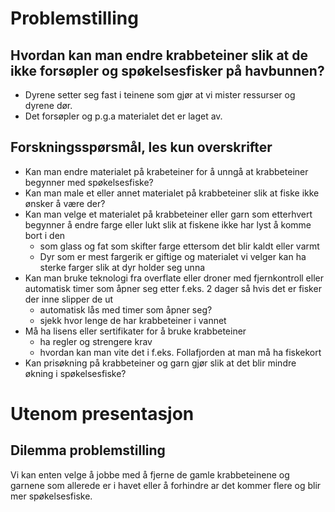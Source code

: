 # Problemstilling
## Hvordan kan man endre krabbeteiner slik at de ikke forsøpler og spøkelsesfisker på havbunnen?
- Dyrene setter seg fast i teinene som gjør at vi mister ressurser og dyrene dør.
- Det forsøpler og p.g.a materialet det er laget av.

## Forskningsspørsmål, les kun overskrifter
- Kan man endre materialet på krabeteiner for å unngå at krabbeteiner begynner med spøkelsesfiske?
- Kan man male et eller annet materialet på krabbeteiner slik at fiske ikke ønsker å være der?
- Kan man velge et materialet på krabbeteiner eller garn som etterhvert begynner å endre farge eller lukt slik at fiskene ikke har lyst å komme bort i den
  - som glass og fat som skifter farge ettersom det blir kaldt eller varmt  
  - Dyr som er mest fargerik er giftige og materialet vi velger kan ha sterke farger slik at dyr holder seg unna
- Kan man bruke teknologi fra overflate eller droner med fjernkontroll eller automatisk timer som åpner seg etter f.eks. 2 dager så hvis det er fisker der inne slipper de ut
   - automatisk lås med timer som åpner seg?
   - sjekk hvor lenge de har krabbeteiner i vannet
- Må ha lisens eller sertifikater for å bruke krabbeteiner
   - ha regler og strengere krav
   - hvordan kan man vite det i f.eks. Follafjorden at man må ha fiskekort
- Kan prisøkning på krabbeteiner og garn gjør slik at det blir mindre økning i spøkelsesfiske?

# Utenom presentasjon
## Dilemma problemstilling
Vi kan enten velge å jobbe med å fjerne de gamle krabbeteinene og garnene som allerede er i havet eller å forhindre ar det kommer flere og blir mer spøkelsesfiske.
